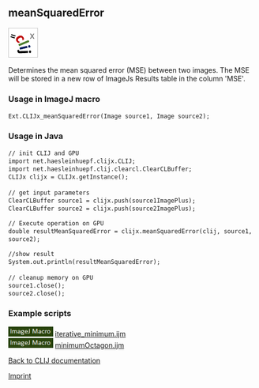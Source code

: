 ## meanSquaredError
![Image](images/mini_clijx_logo.png)

Determines the mean squared error (MSE) between two images. The MSE will be stored in a new row of ImageJs
Results table in the column 'MSE'.

### Usage in ImageJ macro
```
Ext.CLIJx_meanSquaredError(Image source1, Image source2);
```


### Usage in Java
```
// init CLIJ and GPU
import net.haesleinhuepf.clijx.CLIJ;
import net.haesleinhuepf.clij.clearcl.ClearCLBuffer;
CLIJx clijx = CLIJx.getInstance();

// get input parameters
ClearCLBuffer source1 = clijx.push(source1ImagePlus);
ClearCLBuffer source2 = clijx.push(source2ImagePlus);
```

```
// Execute operation on GPU
double resultMeanSquaredError = clijx.meanSquaredError(clij, source1, source2);
```

```
//show result
System.out.println(resultMeanSquaredError);

// cleanup memory on GPU
source1.close();
source2.close();
```




### Example scripts
<a href="https://github.com/clij/clij-advanced-filters/blob/master/src/main/macro/"><img src="images/language_macro.png" height="20"/></a> [iterative_minimum.ijm](https://github.com/clij/clij-advanced-filters/blob/master/src/main/macro/iterative_minimum.ijm)  
<a href="https://github.com/clij/clij-advanced-filters/blob/master/src/main/macro/"><img src="images/language_macro.png" height="20"/></a> [minimumOctagon.ijm](https://github.com/clij/clij-advanced-filters/blob/master/src/main/macro/minimumOctagon.ijm)  


[Back to CLIJ documentation](https://clij.github.io/)

[Imprint](https://clij.github.io/imprint)
